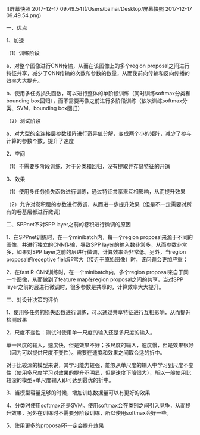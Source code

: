 ![屏幕快照 2017-12-17 09.49.54](/Users/baihai/Desktop/屏幕快照 2017-12-17 09.49.54.png)

一、优点

1、加速

（1）训练阶段

a、对整个图像进行CNN传输，从而在该图像上的多个region proposal之间进行特征共享，减少了CNN传输的次数和参数的数量，从而使前向传输和反向传播的效率大大提升。

b、使用多任务损失函数，可以进行整体的单阶段训练（同时训练softmax分类和bounding box回归），而不需要再像之前进行多阶段训练（依次训练softmax分类、SVM、bounding box回归）

（2）测试阶段

a、对大型的全连接层参数矩阵进行奇异值分解，变成两个小的矩阵，减少了参与计算的参数个数，提升了速度

2、空间

（1）不需要多阶段训练，对于分类和回归，没有提取并存储特征的开销

3、效果

（1）使用多任务损失函数进行训练，通过特征共享来互相影响，从而提升效果

（2）允许对卷积层的参数进行微调，从而进一步提升效果（但是不一定需要对所有的卷基层都进行微调）

二、SPPnet不对SPP layer之前的卷积进行微调的原因

1、在SPPnet训练时，在一个minibatch内，每一个region proposal来源于不同的图像，并进行独立的CNN传输，导致SPP layer的输入数非常多，从而参数非常多，如果对SPP layer之前的层进行微调，计算效率会非常低。另外，当region proposal的receptive field非常大（接近于原始图像）时，该问题会更加严重；

2、在fast R-CNN训练时，在一个minibatch内，多个region proposal来自于同一个图像，从而做到了feature map在region proposal之间的共享，当对SPP layer之前的层进行微调时，很多参数是共享的，计算效率大大提升。

三、对设计决策的评价

1、使用多任务的损失函数进行训练，可以通过共享特征进行互相影响，从而提升检测效果

2、尺度不变性：测试时使用单一尺度的输入还是多尺度的输入。

单一尺度的输入，速度快，但是效果不好；多尺度的输入，速度慢，但是效果很好（因为可以提供尺度不变性）。需要在速度和效果之间取合适的折中。

对于比较深的模型来说，其学习能力较强，能够从单尺度的输入中学习到尺度不变性（使用多尺度学习对效果的提升不明显，但是速度下降很大），所以一般使用比较深的模型+单尺度输入即可达到最优的折中。

3、当模型容量足够的时候，增加训练数据量可以有更好的效果

4、分类时使用softmax还是SVM。使用softmax会在类别之间引入竞争，从而提升效果，另外在训练时不需要分阶段训练，所以使用softmax会好一些。

5、使用更多的proposal不一定会提升效果